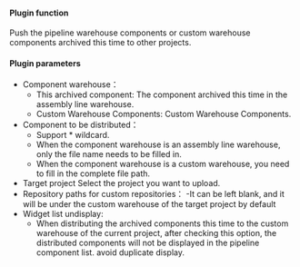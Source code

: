 #### Plugin function
Push the pipeline warehouse components or custom warehouse components archived this time to other projects.
#### Plugin parameters
- Component warehouse：
    - This archived component: The component archived this time in the assembly line warehouse.
    - Custom Warehouse Components: Custom Warehouse Components.
- Component to be distributed：
    - Support * wildcard.
    - When the component warehouse is an assembly line warehouse, only the file name needs to be filled in.
    - When the component warehouse is a custom warehouse, you need to fill in the complete file path.
- Target project Select the project you want to upload.
- Repository paths for custom repositories：
  -It can be left blank, and it will be under the custom warehouse of the target project by default
- Widget list undisplay:
    - When distributing the archived components this time to the custom warehouse of the current project, after checking this option, the distributed components will not be displayed in the pipeline component list. avoid duplicate display.